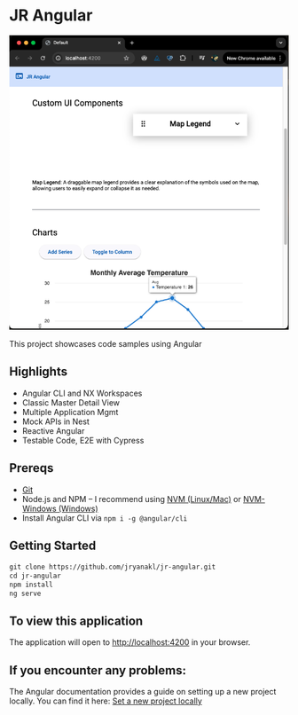# JR Angular

![JR Angular](/src/assets/jr-angular-app.png)

This project showcases code samples using Angular

## Highlights
- Angular CLI and NX Workspaces
- Classic Master Detail View
- Multiple Application Mgmt
- Mock APIs in Nest
- Reactive Angular
- Testable Code, E2E with Cypress

## Prereqs
- [Git](https://git-scm.com/book/en/v2/Getting-Started-Installing-Git)
- Node.js and NPM – I recommend using [NVM (Linux/Mac)](https://github.com/creationix/nvm) or [NVM-Windows (Windows)](https://github.com/coreybutler/nvm-windows)
- Install Angular CLI via `npm i -g @angular/cli`

## Getting Started
```
git clone https://github.com/jryanakl/jr-angular.git
cd jr-angular
npm install
ng serve
```

## To view this application
The application will open to [http://localhost:4200](http://localhost:4200) in your browser.

## If you encounter any problems:
The Angular documentation provides a guide on setting up a new project locally.
You can find it here: [Set a new project locally](https://angular.dev/installation#setup-a-new-project-locally)

